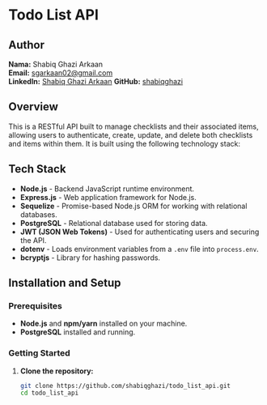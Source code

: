 # Todo List API

## Author

**Nama:** Shabiq Ghazi Arkaan  
**Email:** sgarkaan02@gmail.com  
**LinkedIn:** [Shabiq Ghazi Arkaan](https://www.linkedin.com/in/shabiqghazi/)
**GitHub:** [shabiqghazi](https://github.com/shabiqghazi)  

## Overview

This is a RESTful API built to manage checklists and their associated items, allowing users to authenticate, create, update, and delete both checklists and items within them. It is built using the following technology stack:

## Tech Stack

- **Node.js** - Backend JavaScript runtime environment.
- **Express.js** - Web application framework for Node.js.
- **Sequelize** - Promise-based Node.js ORM for working with relational databases.
- **PostgreSQL** - Relational database used for storing data.
- **JWT (JSON Web Tokens)** - Used for authenticating users and securing the API.
- **dotenv** - Loads environment variables from a `.env` file into `process.env`.
- **bcryptjs** - Library for hashing passwords.

## Installation and Setup

### Prerequisites

- **Node.js** and **npm/yarn** installed on your machine.
- **PostgreSQL** installed and running.

### Getting Started

1. **Clone the repository:**
   ```bash
   git clone https://github.com/shabiqghazi/todo_list_api.git
   cd todo_list_api
